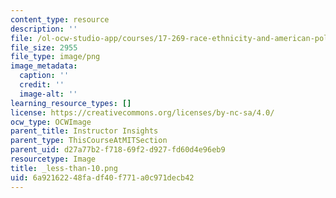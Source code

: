 ```yaml
---
content_type: resource
description: ''
file: /ol-ocw-studio-app/courses/17-269-race-ethnicity-and-american-politics-spring-2017/6a92162248fadf40f771a0c971decb42_less-than-10.png
file_size: 2955
file_type: image/png
image_metadata:
  caption: ''
  credit: ''
  image-alt: ''
learning_resource_types: []
license: https://creativecommons.org/licenses/by-nc-sa/4.0/
ocw_type: OCWImage
parent_title: Instructor Insights
parent_type: ThisCourseAtMITSection
parent_uid: d27a77b2-f718-69f2-d927-fd60d4e96eb9
resourcetype: Image
title: _less-than-10.png
uid: 6a921622-48fa-df40-f771-a0c971decb42
---
```

